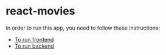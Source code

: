 # react-movies

In order to run this app, you need to follow these instructions:

* [To run frontend](./client/README.md)
* [To run backend](./api/readme.md)
